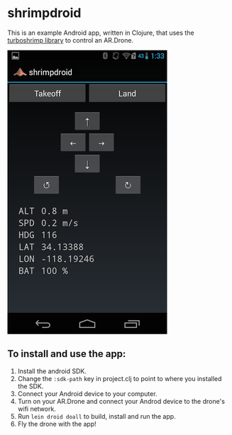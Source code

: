 # shrimpdroid

This is an example Android app, written in Clojure, that uses the
[turboshrimp library](https://github.com/wiseman/turboshrimp) to
control an AR.Drone.

![shrimpdroid screenshot](/media/screenshots/shrimpdroid-s.png?raw=true "caption")

## To install and use the app:

1. Install the android SDK.
2. Change the `:sdk-path` key in project.clj to point to where you installed the SDK.
3. Connect your Android device to your computer.
4. Turn on your AR.Drone and connect your Androd device to the drone's wifi network.
4. Run `lein droid doall` to build, install and run the app.
5. Fly the drone with the app!
